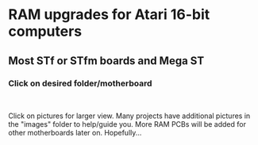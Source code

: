 <h1>
  RAM upgrades for Atari 16-bit computers
</h1>
<h2>
  Most STf or STfm boards and Mega ST
</h2> 
<h3>
  Click on desired folder/motherboard
</h3>
  
<br>

Click on pictures for larger view. Many projects have additional pictures in the "images" folder to help/guide you.
More RAM PCBs will be added for other motherboards later on. Hopefully...


